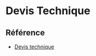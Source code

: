 # Devis Technique

## Référence

* [Devis technique](https://tim-montmorency.com/582523-gestion/#/contenus/3_planification/50_devis_technique/)
